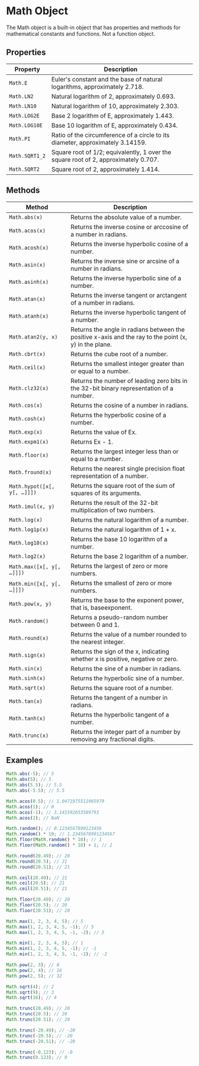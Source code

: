 # Math Object

The Math object is a built-in object that has properties and methods for mathematical constants and functions. Not a function object.

## Properties

| Property       | Description                                                                         |
| -------------- | ----------------------------------------------------------------------------------- |
| `Math.E`       | Euler's constant and the base of natural logarithms, approximately 2.718.           |
| `Math.LN2`     | Natural logarithm of 2, approximately 0.693.                                        |
| `Math.LN10`    | Natural logarithm of 10, approximately 2.303.                                       |
| `Math.LOG2E`   | Base 2 logarithm of E, approximately 1.443.                                         |
| `Math.LOG10E`  | Base 10 logarithm of E, approximately 0.434.                                        |
| `Math.PI`      | Ratio of the circumference of a circle to its diameter, approximately 3.14159.      |
| `Math.SQRT1_2` | Square root of 1/2; equivalently, 1 over the square root of 2, approximately 0.707. |
| `Math.SQRT2`   | Square root of 2, approximately 1.414.                                              |

## Methods

| Method                      | Description                                                                                            |
| --------------------------- | ------------------------------------------------------------------------------------------------------ |
| `Math.abs(x)`               | Returns the absolute value of a number.                                                                |
| `Math.acos(x)`              | Returns the inverse cosine or arccosine of a number in radians.                                        |
| `Math.acosh(x)`             | Returns the inverse hyperbolic cosine of a number.                                                     |
| `Math.asin(x)`              | Returns the inverse sine or arcsine of a number in radians.                                            |
| `Math.asinh(x)`             | Returns the inverse hyperbolic sine of a number.                                                       |
| `Math.atan(x)`              | Returns the inverse tangent or arctangent of a number in radians.                                      |
| `Math.atanh(x)`             | Returns the inverse hyperbolic tangent of a number.                                                    |
| `Math.atan2(y, x)`          | Returns the angle in radians between the positive x-axis and the ray to the point (x, y) in the plane. |
| `Math.cbrt(x)`              | Returns the cube root of a number.                                                                     |
| `Math.ceil(x)`              | Returns the smallest integer greater than or equal to a number.                                        |
| `Math.clz32(x)`             | Returns the number of leading zero bits in the 32-bit binary representation of a number.               |
| `Math.cos(x)`               | Returns the cosine of a number in radians.                                                             |
| `Math.cosh(x)`              | Returns the hyperbolic cosine of a number.                                                             |
| `Math.exp(x)`               | Returns the value of Ex.                                                                               |
| `Math.expm1(x)`             | Returns Ex - 1.                                                                                        |
| `Math.floor(x)`             | Returns the largest integer less than or equal to a number.                                            |
| `Math.fround(x)`            | Returns the nearest single precision float representation of a number.                                 |
| `Math.hypot([x[, y[, …]]])` | Returns the square root of the sum of squares of its arguments.                                        |
| `Math.imul(x, y)`           | Returns the result of the 32-bit multiplication of two numbers.                                        |
| `Math.log(x)`               | Returns the natural logarithm of a number.                                                             |
| `Math.log1p(x)`             | Returns the natural logarithm of 1 + x.                                                                |
| `Math.log10(x)`             | Returns the base 10 logarithm of a number.                                                             |
| `Math.log2(x)`              | Returns the base 2 logarithm of a number.                                                              |
| `Math.max([x[, y[, …]]])`   | Returns the largest of zero or more numbers.                                                           |
| `Math.min([x[, y[, …]]])`   | Returns the smallest of zero or more numbers.                                                          |
| `Math.pow(x, y)`            | Returns the base to the exponent power, that is, baseexponent.                                         |
| `Math.random()`             | Returns a pseudo-random number between 0 and 1.                                                        |
| `Math.round(x)`             | Returns the value of a number rounded to the nearest integer.                                          |
| `Math.sign(x)`              | Returns the sign of the x, indicating whether x is positive, negative or zero.                         |
| `Math.sin(x)`               | Returns the sine of a number in radians.                                                               |
| `Math.sinh(x)`              | Returns the hyperbolic sine of a number.                                                               |
| `Math.sqrt(x)`              | Returns the square root of a number.                                                                   |
| `Math.tan(x)`               | Returns the tangent of a number in radians.                                                            |
| `Math.tanh(x)`              | Returns the hyperbolic tangent of a number.                                                            |
| `Math.trunc(x)`             | Returns the integer part of a number by removing any fractional digits.                                |

## Examples

```js
Math.abs(-5); // 5
Math.abs(5); // 5
Math.abs(5.5); // 5.5
Math.abs(-5.5); // 5.5

Math.acos(0.5); // 1.0471975511965979
Math.acos(1); // 0
Math.acos(-1); // 3.141592653589793
Math.acos(2); // NaN

Math.random(); // 0.1234567890123456
Math.random() * 10; // 1.2345678901234567
Math.floor(Math.random() * 10); // 1
Math.floor(Math.random() * 10) + 1; // 2

Math.round(20.49); // 20
Math.round(20.5); // 21
Math.round(20.51); // 21

Math.ceil(20.49); // 21
Math.ceil(20.5); // 21
Math.ceil(20.51); // 21

Math.floor(20.49); // 20
Math.floor(20.5); // 20
Math.floor(20.51); // 20

Math.max(1, 2, 3, 4, 5); // 5
Math.max(1, 2, 3, 4, 5, -1); // 5
Math.max(1, 2, 3, 4, 5, -1, -2); // 5

Math.min(1, 2, 3, 4, 5); // 1
Math.min(1, 2, 3, 4, 5, -1); // -1
Math.min(1, 2, 3, 4, 5, -1, -2); // -2

Math.pow(2, 3); // 8
Math.pow(2, 4); // 16
Math.pow(2, 5); // 32

Math.sqrt(4); // 2
Math.sqrt(9); // 3
Math.sqrt(16); // 4

Math.trunc(20.49); // 20
Math.trunc(20.5); // 20
Math.trunc(20.51); // 20

Math.trunc(-20.49); // -20
Math.trunc(-20.5); // -20
Math.trunc(-20.51); // -20

Math.trunc(-0.123); // -0
Math.trunc(0.123); // 0
```
